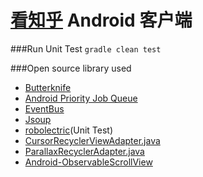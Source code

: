[看知乎][1] Android 客户端
==================



###Run Unit Test
`gradle clean test`



###Open source library used
- [Butterknife][2]
- [Android Priority Job Queue][3]
- [EventBus][4]
- [Jsoup][5]
- [robolectric][6](Unit Test)
- [CursorRecyclerViewAdapter.java](7)
- [ParallaxRecyclerAdapter.java](8)
- [Android-ObservableScrollView](9)


[1]:http://www.kanzhihu.com/
[2]:https://github.com/path/android-priority-jobqueue
[3]:https://github.com/JakeWharton/butterknife
[4]:https://github.com/greenrobot/EventBus
[5]:http://jsoup.org/
[6]:http://robolectric.org/
[7]:https://gist.github.com/skyfishjy/443b7448f59be978bc59
[8]:https://github.com/kanytu/android-parallax-recyclerview
[9]:https://github.com/ksoichiro/Android-ObservableScrollView